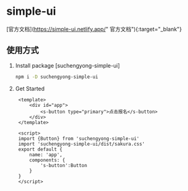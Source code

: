 # simple-ui
[官方文档](https://simple-ui.netlify.app/" 官方文档"){:target="_blank"} 

## 使用方式
1. Install package [suchengyong-simple-ui]
   ```sh
   npm i -D suchengyong-simple-ui
   ```
2. Get Started
   ```vue
    <template>
        <div id="app">
            <s-button type="primary">点击报名</s-button>
        </div>
    </template>

    <script>
    import {Button} from 'suchengyong-simple-ui'
    import 'suchengyong-simple-ui/dist/sakura.css'
    export default {
        name: 'app',
        components: {
            's-button':Button
        }
    }
    </script>

   ```
    

